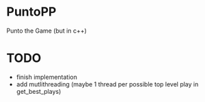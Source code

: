 # PuntoPP
Punto the Game (but in c++)

# TODO
- finish implementation
- add mutlithreading (maybe 1 thread per possible top level play in get_best_plays)
